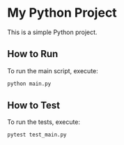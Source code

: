 # My Python Project

This is a simple Python project.

## How to Run

To run the main script, execute:
```bash
python main.py
```

## How to Test

To run the tests, execute:
```bash
pytest test_main.py
```



